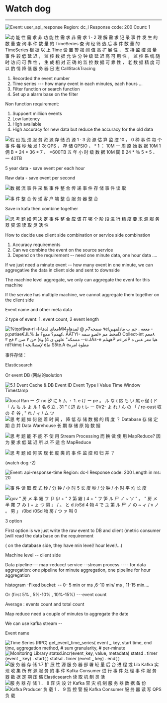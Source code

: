 # Watch dog



---

![Event: user_api_response Region: dc_l Response code: 200 Count: 1 ](../../media/Metric-Watchdog-Watch-dog-image1.png)

















![功 能 性 需 求 非 功 能 性 需 求 非 需 求 1 · 2 理 解 需 求 记 录 事 件 发 生 的 数 量 查 询 事 件 数 量 的 TimeSeries 查 询 经 筛 选 后 事 件 数 量 的 TimeSeries 根 据 以 上 Time 设 置 警 报 阈 值 高 扩 展 性 ， 支 持 监 控 海 量 事 件 较 低 延 迟 ， 监 控 数 据 允 许 分 钟 级 延 迟 高 可 用 性 ， 监 控 系 统 随 时 访 问 可 靠 性 ， 生 成 相 对 正 确 的 监 控 数 据 可 靠 性 ， 老 数 据 精 度 可 以 酌 情 降 低 服 务 器 日 志 CallStackTracing ](../../media/Metric-Watchdog-Watch-dog-image2.png)







1.  Recorded the event number
2.  Time series --- how many event in each minutes, each hours ...
3.  Filter function or search function
4.  Set up a alarm base on the filter



Non function requirement:

1.  Suppoert milliion events
2.  Low lantency
3.  High available
4.  High accuracy for new data but reduce the accuracy for the old data







![假 设 瓶 颈 服 务 资 源 存 储 资 源 1 · 3 资 源 估 算 监 控 10 ， 0 种 事 件 每 个 事 件 每 秒 触 发 1 次 QPS ， 存 储 QPSIO ， * 1 ： 10M 一 周 原 始 数 据 10M 1 佣 B * 24 * 36 * 7 、 =600TB 五 年 小 时 级 数 据 10M 闐 B 24 * ％ 5 * 5 、 一 40TB ](../../media/Metric-Watchdog-Watch-dog-image3.png)

5 year data - save event per each hour

Raw data - save event per second





![数 据 流 事 件 采 集 事 件 整 合 传 递 事 件 存 储 事 件 读 取 ](../../media/Metric-Watchdog-Watch-dog-image4.png)









![事 件 整 合 传 递 客 户 端 整 合 服 务 器 整 合 ](../../media/Metric-Watchdog-Watch-dog-image5.png)







Save in kafa then combine together









![思 考 题 如 何 决 定 事 件 整 合 应 该 在 哪 个 阶 段 进 行 精 度 要 求 源 服 务 器 资 源 读 取 灵 活 性 ](../../media/Metric-Watchdog-Watch-dog-image6.png)





How to decide use client side combination or service side combination

1.  Accuracy requirements
2.  Can we combine the event on the source service
3.  Depend on the requirement -- need one minute data, one hour data ....



If we just need a minute event -- how many event in one minute, we can aggregative the data in client side and sent to downside



The machine level aggregate, we only can aggregate the event for this machine

If the service has multiple machine, we cannot aggregate them together on the client side

Event name and other meta data

2 type of event: 1. event count, 2 event length



![%tqofåvø-ri -معاي لدها-اMi٩ صمجه7م @ لمدهاه4eiمععه . جم ب مادلمهين -p;pøtiae€JL% كهمم؟ ممع؟ ط، ÅÄTYI- محط مم «لصو سمهD Collect-int ٨معم مممكه" علهى.ى 4).وء) حن ٣ صن ٣ فح ٣ --u.JÄ±-e ههنلمP عر:ءمP هيا معر عس ه rd?kimq لإمصاايحه ا eط S5te.A eمطوة امره ](../../media/Metric-Watchdog-Watch-dog-image7.png)



事件存储：

Elasticsearch

Or event DB (网站的solution

![5.1 Event Cache & DB Event ID Event Type I Value Time Window Timestamp ](../../media/Metric-Watchdog-Watch-dog-image8.png)



![local Ran ー ク no 汐 に 5 ム ・ 1. e け ー pe 。 ル な ( 応 も い 尾 e 伽 ( ド 「 ん も ル よ ル 1 名 6 立 . 31 " ( 辺 お t レ ー 0V2- よ れ / ん の 「 / re-oust 収 の そ 谷 , " れ / ィ / ム ツ ](../../media/Metric-Watchdog-Watch-dog-image9.png)![思 考 题 如 何 随 着 时 间 ， 降 低 存 储 数 据 的 精 度 ？ Database 存 储 定 期 合 并 Data Warehouse 长 期 存 储 原 始 数 据 ](../../media/Metric-Watchdog-Watch-dog-image10.png)

![思 考 题 能 不 能 不 使 用 Stream Processing 而 换 做 使 用 MapReduce? 因 为 要 求 低 延 迟 所 以 不 适 合 MapReduce ](../../media/Metric-Watchdog-Watch-dog-image11.png)



![思 考 题 如 何 实 现 长 度 类 的 事 件 监 控 和 归 并 ？ ](../../media/Metric-Watchdog-Watch-dog-image12.png)

(watch dog -2)





![Event: api-response-time Region: dc-I Response code: 200 Length in ms: 20 ](../../media/Metric-Watchdog-Watch-dog-image13.png)









![事 件 读 取 模 式 秒 / 分 钟 / 小 时 5 长 度 秒 / 分 钟 / 小 时 平 均 长 度 ](../../media/Metric-Watchdog-Watch-dog-image14.png)



![gov " 房 メ 半 霧 フ 卩 屮 + " 2 第 霧 ) 4 + " フ 笋 ル 尸 ノ ~ ソ " 。 " 房 メ 半 霧 フ み } + ょ つ 男 」 / 。 と d /oSd 4 物 4 で ユ 第 ル 尸 ノ の ~ ィ / v ノ 。 男 」 /0bd /0Sd 物 房 / つ ァ 叫 0 ](../../media/Metric-Watchdog-Watch-dog-image15.png)



3 option

First option is we just write the raw event to DB and client (metric consumer )will read the data base on the requirement

( on the database side, they have min level/ hour level/...)



Machine level -- client side

Data pipeline--- map-reduce/ service --stream process ---- for data aggregation: one pipeline for minute aggregation, one pipeline for hour aggregation









histogram -Fixed bucket: -- 0- 5 min or ms ,6-10 min/ ms , 11-15 min....

Or (first 5% , 5%-10% , 10%-15%) ---event count





Average : events count and total count

Map reduce need a couple of minutes to aggregate the date

We can use kafka stream --



Event name



![Time Series (RPC) get_event_time_series( event _ key, start time, end time, aggregation method, # sum granularity, # per-minute ](../../media/Metric-Watchdog-Watch-dog-image16.png)![Monitoring Library statsd.incr(event_key, value, metadata) statsd . timer (event _ key) . start( ) statsd . timer (event _ key) . end( ) ](../../media/Metric-Watchdog-Watch-dog-image17.png)![服 务 器 存 储 1.7 扩 展 性 源 服 务 器 部 署 轻 量 后 台 进 程 或 Lib Kafka 实 现 收 集 所 有 源 服 务 的 事 件 Kafka Consumer 进 行 事 件 处 理 事 件 服 务 器 数 据 定 期 压 缩 Elasticsearch 读 取 机 制 灵 活 ](../../media/Metric-Watchdog-Watch-dog-image18.png)![服 务 器 存 储 1 ． 8 容 灾 设 计 Kafka 容 灾 机 制 服 务 器 数 据 备 份 ](../../media/Metric-Watchdog-Watch-dog-image19.png)![Kafka Producer 负 载 1 ． 9 监 控 警 报 Kafka Consumer 服 务 器 读 写 QPS 负 载 ](../../media/Metric-Watchdog-Watch-dog-image20.png)




















